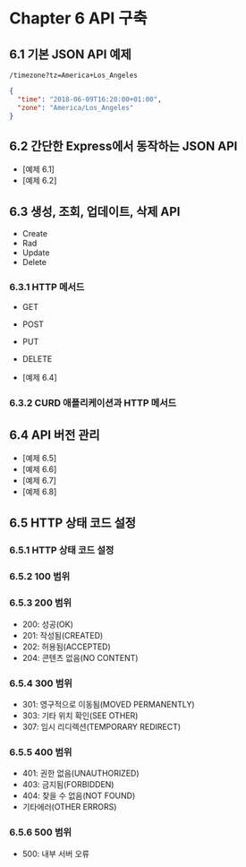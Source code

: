 # Chapter 6 API 구축

## 6.1 기본 JSON API 예제
`/timezone?tz=America+Los_Angeles`

```json
{
  "time": "2018-06-09T16:20:00+01:00",
  "zone": "America/Los_Angeles"
}
```

## 6.2 간단한 Express에서 동작하는 JSON API
- [예제 6.1]
- [예제 6.2]

## 6.3 생성, 조회, 업데이트, 삭제 API
- Create
- Rad
- Update
- Delete

### 6.3.1 HTTP 메서드
- GET
- POST
- PUT
- DELETE

- [예제 6.4]

### 6.3.2 CURD 애플리케이션과 HTTP 메서드

## 6.4 API 버전 관리
- [예제 6.5]
- [예제 6.6]
- [예제 6.7]
- [예제 6.8]

## 6.5 HTTP 상태 코드 설정

### 6.5.1 HTTP 상태 코드 설정

### 6.5.2 100 범위

### 6.5.3 200 범위
- 200: 성공(OK)
- 201: 작성됨(CREATED)
- 202: 허용됨(ACCEPTED)
- 204: 콘텐츠 없음(NO CONTENT)

### 6.5.4 300 범위
- 301: 영구적으로 이동됨(MOVED PERMANENTLY)
- 303: 기타 위치 확인(SEE OTHER)
- 307: 임시 리디렉션(TEMPORARY REDIRECT)

### 6.5.5 400 범위
- 401: 권한 없음(UNAUTHORIZED)
- 403: 금지됨(FORBIDDEN)
- 404: 찾을 수 없음(NOT FOUND)
- 기타에러(OTHER ERRORS)

### 6.5.6 500 범위
- 500: 내부 서버 오류
